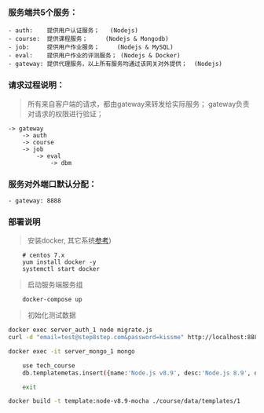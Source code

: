 ### 服务端共5个服务：
    - auth:    提供用户认证服务；   (Nodejs)
    - course:  提供课程服务；     (Nodejs & Mongodb)
    - job:     提供用户作业服务；     (Nodejs & MySQL)
    - eval:    提供用户作业的评测服务； (Nodejs & Docker)
    - gateway: 提供代理服务，以上所有服务均通过该网关对外提供；  (Nodejs)

### 请求过程说明：
> 所有来自客户端的请求，都由gateway来转发给实际服务；
> gateway负责对请求的权限进行验证；
    
    -> gateway  
        -> auth
        -> course
        -> job
            -> eval
                -> dbm

### 服务对外端口默认分配：
    - gateway: 8888

### 部署说明
> 安装docker, 其它系统[参考](https://www.docker-cn.com/community-edition))
```shell
    # centos 7.x
    yum install docker -y
    systemctl start docker
```

> 启动服务端服务组
```shell
    docker-compose up
```

> 初始化测试数据
```sh
docker exec server_auth_1 node migrate.js
curl -d "email=test@step8step.com&password=kissme" http://localhost:8888/users

docker exec -it server_mongo_1 mongo

    use tech_course
    db.templatemetas.insert({name:'Node.js v8.9', desc:'Node.js 8.9', docker_image:'template:node-v8.9-mocha', Dockerfile:"FROM node:8.9 \n RUN npm install -g mocha \n RUN mkdir /app"})

    exit

docker build -t template:node-v8.9-mocha ./course/data/templates/1
```